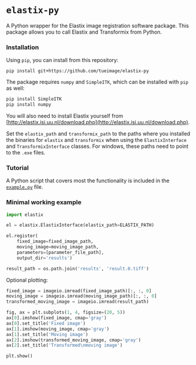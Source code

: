 # `elastix-py`
A Python wrapper for the Elastix image registration software package. This package allows you to call Elastix and Transformix from Python. 

### Installation

Using `pip`, you can install from this repository:

`pip install git+https://github.com/tueimage/elastix-py`

The package requires `numpy` and `SimpleITK`, which can be installed with `pip` as well:

```bash
pip install SimpleITK
pip install numpy
```

You will also need to install Elastix yourself from [http://elastix.isi.uu.nl/download.php](http://elastix.isi.uu.nl/download.php).

Set the `elastix_path` and `transformix_path` to the paths where you installed the binaries for `elastix` and `transformix` when using the `ElastixInterface` and `TransformixInterface` classes.
For windows, these paths need to point to the `.exe` files.

### Tutorial

A Python script that covers most the functionality is included in the [`example.py`](example.py) file.

### Minimal working example

```python
import elastix

el = elastix.ElastixInterface(elastix_path=ELASTIX_PATH)

el.register(
    fixed_image=fixed_image_path,
    moving_image=moving_image_path,
    parameters=[parameter_file_path],
    output_dir='results')

result_path = os.path.join('results', 'result.0.tiff')
```

Optional plotting:

```python
fixed_image = imageio.imread(fixed_image_path)[:, :, 0]
moving_image = imageio.imread(moving_image_path)[:, :, 0]
transformed_moving_image = imageio.imread(result_path)

fig, ax = plt.subplots(1, 4, figsize=(20, 5))
ax[0].imshow(fixed_image, cmap='gray')
ax[0].set_title('Fixed image')
ax[1].imshow(moving_image, cmap='gray')
ax[1].set_title('Moving image')
ax[2].imshow(transformed_moving_image, cmap='gray')
ax[2].set_title('Transformed\nmoving image')

plt.show()
```
